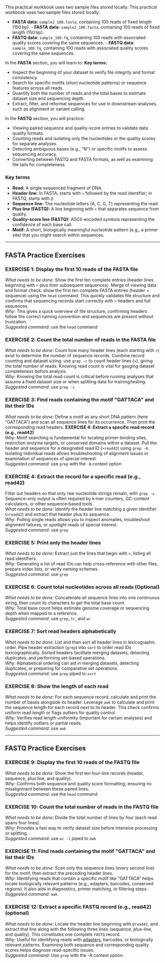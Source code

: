 <!-- Introduction -->
This practical workbook uses two sample files stored locally:		This practical workbook uses two sample files stored locally:
- **FASTA data:** `sample2_100.fasta`, containing 100 reads of fixed length (150 bp).		- **FASTA data:** `sample2_100.fasta`, containing 100 reads of fixed length (150 bp).
- **FASTQ data:** `sample_100.fq`, containing 100 reads with associated quality scores covering the same sequences.		- **FASTQ data:** `sample_100.fq`, containing 100 reads with associated quality scores covering the same sequences.


In the **FASTA** section, you will learn to:		**Key terms:**
- Inspect the beginning of your dataset to verify file integrity and format consistency.		
- Search for specific motifs (short nucleotide patterns) or sequence features across all reads.		
- Quantify both the number of reads and the total bases to estimate dataset size and sequencing depth.		
- Extract, filter, and reformat sequences for use in downstream analyses, such as alignment or variant calling.		


In the **FASTQ** section, you will practice:		
- Viewing paired sequence and quality-score entries to validate data quality formats.		
- Counting reads and isolating only the nucleotides or the quality scores for separate analyses.		
- Detecting ambiguous bases (e.g., “N”) or specific motifs to assess sequencing accuracy.		
- Converting between FASTQ and FASTA formats, as well as examining file tails for completeness.		
  

 ### Key terms   
- **Read:** A single sequenced fragment of DNA.
- **Header line:** In FASTA, starts with `>` followed by the read identifier; in FASTQ, starts with `@`.
- **Sequence line:** The nucleotide letters (A, C, G, T) representing the read.
- **Plus line (FASTQ):** A line beginning with `+` that separates sequence from quality.
- **Quality-score line (FASTQ):** ASCII-encoded symbols representing the confidence of each base call.
- **Motif:** A short, biologically meaningful nucleotide pattern (e.g., a primer site) that you might search within sequences.
---		---


## FASTA Practice Exercises	


### **EXERCISE 1: Display the first 10 reads of the FASTA file**  		    
*What needs to be done:* Show the first ten complete entries (header lines beginning with `>` plus their subsequent sequences).  		Merge of viewing data and format check: show the first ten complete FASTA entries (header + sequence) using the `head` command. This quickly validates file structure and confirms that sequencing records start correctly with `>` headers and full sequences.  
*Why:* This gives a quick overview of file structure, confirming headers follow the correct naming convention and sequences are present without truncation.  		  
*Suggested command:* use the `head` command		


### **EXERCISE 2: Count the total number of reads in the FASTA file**  		  
*What needs to be done:* Count how many header lines (each starting with `>`) exist to determine the number of sequence records.  		Combine record counting and dataset sizing: use `grep -c` to count header lines (`>`), giving the total number of reads. Knowing read count is vital for gauging dataset completeness before analysis.  
*Why:* Knowing the total read count is critical before running analyses that assume a fixed dataset size or when splitting data for training/testing.  		   
*Suggested command:* use `grep -c`	


### **EXERCISE 3: Find reads containing the motif "GATTACA" and list their IDs**  	 	
*What needs to be done:* Define a motif as any short DNA pattern (here “GATTACA”) and scan all sequence lines for its occurrence. Then print the corresponding read headers.  		**EXERCISE 4: Extract a specific read record (e.g., read42)**    
*Why:* Motif searching is fundamental for locating primer-binding sites, restriction enzyme targets, or conserved domains within a dataset.  		Pull the header and sequence for a designated read ID (`>read42`) using `grep -A`. Isolating individual reads allows troubleshooting of alignment issues or examination of sequences of special interest.  
*Suggested command:* use `grep` with the `-B` context option		


### **EXERCISE 4: Extract the record for a specific read (e.g., read42)**  		
Filter out headers so that only raw nucleotide strings remain, with `grep -v`. Sequence-only output is often required by k‑mer counters, GC-content calculators, or other sequence‑based tools.  
*What needs to be done:* Identify the header line matching a given identifier (`>read42`) and extract that header plus its sequence.  		
*Why:* Pulling single reads allows you to inspect anomalies, troubleshoot alignment failures, or spotlight reads of special interest.    		
*Suggested command:* use `grep`		   

### **EXERCISE 5: Print only the header lines**  		
*What needs to be done:* Extract just the lines that begin with `>`, listing all read identifiers.   		
*Why:* Generating a list of read IDs can help cross-reference with other files, prepare index lists, or verify naming schemes.      		
*Suggested command:* use `grep`		


### **EXERCISE 6: Count total nucleotides across all reads**  (Optional)  
*What needs to be done:* Concatenate all sequence lines into one continuous string, then count its characters to get the total base count.  		
*Why:* Total base count helps estimate genome coverage or sequencing depth when mapped to a reference.  
*Suggested command:* use `grep`, `tr`, and `wc`		


### **EXERCISE 7: Sort read headers alphabetically**  	
*What needs to be done:* List and then sort all header lines in lexicographic order. Pipe header extraction (`grep`) into `sort` to order read IDs lexicographically. Sorted headers facilitate merging datasets, detecting duplicates, and performing set-based operations.   
*Why:* Alphabetical ordering can aid in merging datasets, detecting duplicates, or preparing for comparative set operations.     		
*Suggested command:* use `grep` piped to `sort`		


### **EXERCISE 8: Show the length of each read**  		
*What needs to be done:* For each sequence record, calculate and print the number of bases alongside its header.  Leverage `awk` to calculate and print the sequence length for each record next to its header. This check confirms uniform read length or flags outliers for quality control.    
*Why:* Verifies read length uniformity (important for certain analyses) and helps identify outliers or partial reads.  
*Suggested command:* use `awk`		


---		---


## FASTQ Practice Exercises		


### **EXERCISE 9: Display the first 10 reads of the FASTQ file**  	
*What needs to be done:* Show the first ten four-line records (header, sequence, plus line, and quality).      
*Why:* Confirms both sequence and quality score formatting, ensuring no misalignment between these paired lines.  
*Suggested command:* use the `head` command		  


### **EXERCISE 10: Count the total number of reads in the FASTQ file**  		  
*What needs to be done:* Divide the total number of lines by four (each read spans four lines).    		
*Why:* Provides a fast way to verify dataset size before intensive processing or splitting.     		    
*Suggested command:* use `wc -l` piped to `awk`	


### **EXERCISE 11: Find reads containing the motif "GATTACA" and list their IDs**  		
*What needs to be done:* Scan only the sequence lines (every second line) for the motif, then extract the preceding header lines.     
*Why:* Identifying reads that contain a specific motif like "GATTACA" helps locate biologically relevant patterns (e.g., adapters, barcodes, conserved regions). It also aids in diagnostics, primer matching, or filtering steps.         
*Suggested command:* `awk`	  


### **EXERCISE 12: Extract a specific FASTQ record (e.g., read42)**  (optional)   
*What needs to be done:* Locate the header line beginning with `@read42`, and extract that line along with the following three lines (sequence, plus-line, and quality). This constitutes one complete `FASTQ` record.    
*Why:* Useful for identifying reads with [adapters](https://en.wikipedia.org/wiki/Adapter_(genetics)), barcodes, or biologically relevant patterns. Examining both sequence and corresponding quality scores helps diagnose read-specific issues.  
*Suggested command:* Use `grep` with the -A context option.   




